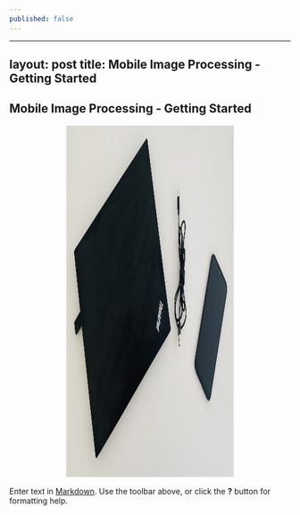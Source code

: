 ```yaml
---
published: false
---
```

---
layout: post
title: Mobile Image Processing - Getting Started
---

## Mobile Image Processing - Getting Started

<p align="center">
  <img  width="300" height="630" alt='Computer Vision Development Environment' src='/images/mip-getting-started/laptopandmobilephone.jpeg'/>
</p>

Enter text in [Markdown](http://daringfireball.net/projects/markdown/). Use the toolbar above, or click the **?** button for formatting help.
